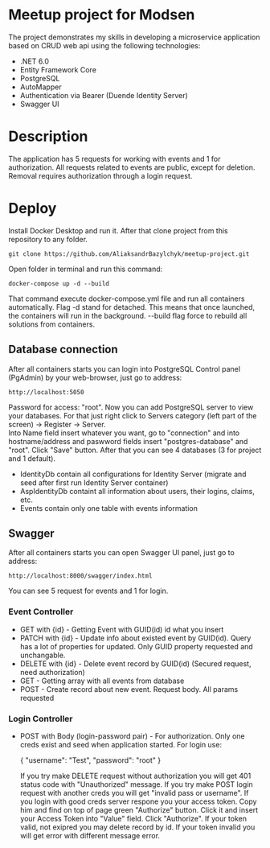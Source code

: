 # Meetup project for Modsen

The project demonstrates my skills in developing a microservice application based on CRUD web api using the following technologies:  

 - .NET 6.0
 - Entity Framework Core
 - PostgreSQL
 - AutoMapper
 - Authentication via Bearer (Duende Identity Server)
 - Swagger UI

# Description
The application has 5 requests for working with events and 1 for authorization.  All requests related to events are public, except for deletion.  Removal requires authorization through a login request.

# Deploy
Install Docker Desktop and run it. After that clone project from this repository to any folder. 

    git clone https://github.com/AliaksandrBazylchyk/meetup-project.git

Open folder in terminal and run this command:

    docker-compose up -d --build
 
 That command execute docker-compose.yml file and run all containers automatically. Flag -d stand for detached. This means that once launched, the containers will run in the background. --build flag force to rebuild all solutions from containers.
 ## Database connection
 After all containers starts you can login into PostgreSQL Control panel (PgAdmin) by your web-browser, just go to address:

    http://localhost:5050
Password for access: "root". Now you can add PostgreSQL server to view your databases. For that just right click to Servers category (left part of the screen) -> Register -> Server.   
Into Name field insert whatever you want, go to "connection" and into hostname/address and paswword fields insert "postgres-database" and "root". Click "Save" button. After that you can see 4 databases (3 for project and 1 default). 

 - IdentityDb contain all configurations for Identity Server (migrate and seed after first run Identity Server container)
 - AspIdentityDb containt all information about users, their logins, claims, etc.
 - Events contain only one table with events information

## Swagger 
 After all containers starts you can open Swagger UI panel, just go to address:
 

    http://localhost:8000/swagger/index.html

You can see 5 request for events and 1 for login.

### Event Controller

 - GET with {id} - Getting Event with GUID(id) id what you insert
 - PATCH with {id} - Update info about existed event by GUID(id). Query has a lot of properties for updated. Only GUID property requested and unchangable.
 - DELETE with {id} - Delete event record by GUID(id) (Secured request, need authorization)
 - GET - Getting array with all events from database
 - POST - Create record about new event. Request body. All params requested

### Login Controller

 - POST with Body (login-password pair) - For authorization.
Only one creds exist and seed when application started. For login use:

    {
  "username": "Test",
  "password": "root"
}

	If you try make DELETE request without authorization you will get 401 status code with "Unauthorized" message. If you try make POST login request with another creds you will get "invalid pass or username". If you login with good creds server respone you your access token. Copy him and find on top of page green "Authorize" button. Click it and insert your Access Token into "Value" field. Click "Authorize". If your token valid, not exipred you may delete record by id. If your token invalid you will get error with different message error.
